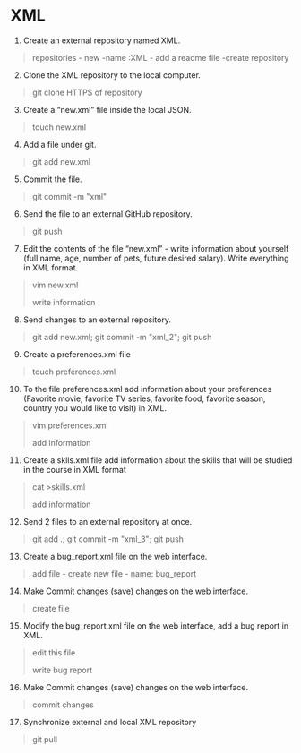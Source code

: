# XML
 1. Create an external repository named XML.
 > repositories - new -name :XML - add a readme file -create repository
 2. Clone the XML repository to the local computer.
 > git clone HTTPS of repository
 3. Create a “new.xml” file inside the local JSON.
 > touch new.xml
 4. Add a file under git.
 > git add new.xml
 5. Commit the file.
 > git commit -m "xml"
 6. Send the file to an external GitHub repository.
 > git push
 7. Edit the contents of the file “new.xml” - write information about yourself (full name, age, number of pets, future desired salary). Write everything in XML format.
 > vim new.xml
 >
 > write information
 8. Send changes to an external repository.
 > git add new.xml; git commit -m "xml_2"; git push
 9. Create a preferences.xml file
 > touch preferences.xml
 10. To the file preferences.xml add information about your preferences (Favorite movie, favorite TV series, favorite food, favorite season, country you would like to visit) in XML.
 > vim preferences.xml
 >
 > add information
 11. Create a sklls.xml file add information about the skills that will be studied in the course in XML format
 > cat >skills.xml
 >
 > add information
 12. Send 2 files to an external repository at once.
 > git add .; git commit -m "xml_3"; git push
 13. Create a bug_report.xml file on the web interface.
 > add file - create new file - name: bug_report
 14. Make Commit changes (save) changes on the web interface.
 > create file
 15. Modify the bug_report.xml file on the web interface, add a bug report in XML.
 > edit this file
 >
 > write bug report
 16. Make Commit changes (save) changes on the web interface.
 > commit changes
 17. Synchronize external and local XML repository
 > git pull
